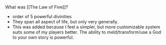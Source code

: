 What was [[The Law of Five]]?
- order of 5 powerful divinities
- They span all aspect of life, but only very generally. 
- This was added because I feel a simpler, but more customizable system suits some of my players better. The ability to meld/transform/use a God to your own story is powerful. 